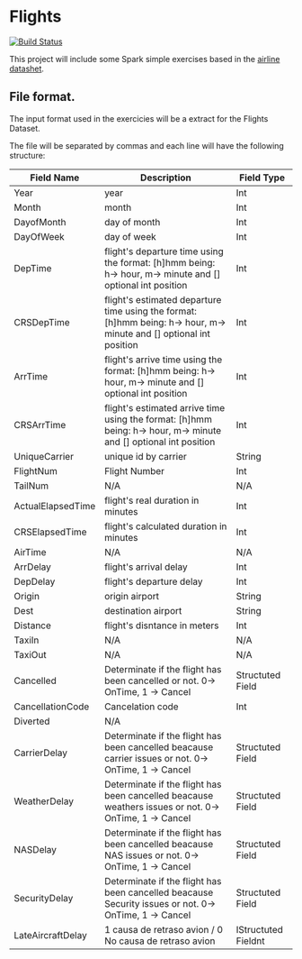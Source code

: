 # Flights

[![Build Status](https://travis-ci.org/ardlema/Flights.svg?branch=master)](https://travis-ci.org/ardlema/Flights)

This project will include some Spark simple exercises based in the [airline datashet](http://www.stat.purdue.edu/~sguha/rhipe/doc/html/airline.html).

## File format.

The input format used in the exercicies will be a extract for the Flights Dataset.

The file will be separated by commas and each line will have the following structure:

| Field Name        | Description                                                                                                         | Field Type          |
|-------------------|---------------------------------------------------------------------------------------------------------------------|---------------------|
| Year              | year                                                                                                                | Int                 |
| Month             | month                                                                                                               | Int                 |
| DayofMonth        | day of month                                                                                                        | Int                 |
| DayOfWeek         | day of week                                                                                                         | Int                 |
| DepTime           | flight's departure time using the format: [h]hmm being: h-> hour, m-> minute and [] optional int position           | Int                 |
| CRSDepTime        | flight's estimated departure time using the format: [h]hmm being: h-> hour, m-> minute and [] optional int position | Int                 |
| ArrTime           | flight's arrive time using the format: [h]hmm being: h-> hour, m-> minute and [] optional int position              | Int                 |
| CRSArrTime        | flight's estimated arrive time using the format: [h]hmm being: h-> hour, m-> minute and [] optional int position    | Int                 |
| UniqueCarrier     | unique id by carrier                                                                                                | String              |
| FlightNum         | Flight Number                                                                                                       | Int                 |
| TailNum           | N/A                                                                                                                 | N/A                 |
| ActualElapsedTime | flight's real duration in minutes                                                                                   | Int                 |
| CRSElapsedTime    | flight's calculated duration in minutes                                                                             | Int                 |
| AirTime           | N/A                                                                                                                 | N/A                 |
| ArrDelay          | flight's arrival delay                                                                                              | Int                 |
| DepDelay          | flight's departure delay                                                                                            | Int                 |
| Origin            | origin airport                                                                                                      | String              |
| Dest              | destination airport                                                                                                 | String              |
| Distance          | flight's disntance in meters                                                                                        | Int                 |
| TaxiIn            | N/A                                                                                                                 | N/A                 |
| TaxiOut           | N/A                                                                                                                 | N/A                 |
| Cancelled         | Determinate if the flight has been cancelled or not. 0-> OnTime, 1 -> Cancel                                        | Structuted Field    |
| CancellationCode  | Cancelation code                                                                                                    | Int                 |
| Diverted          | N/A                                                                                                                 |                     |
| CarrierDelay      | Determinate if the flight has been cancelled beacause carrier issues or not. 0-> OnTime, 1 -> Cancel                | Structuted Field    |
| WeatherDelay      | Determinate if the flight has been cancelled beacause weathers issues or not. 0-> OnTime, 1 -> Cancel               | Structuted Field    |
| NASDelay          | Determinate if the flight has been cancelled beacause NAS issues or not. 0-> OnTime, 1 -> Cancel                    | Structuted Field    |
| SecurityDelay     | Determinate if the flight has been cancelled beacause Security issues or not. 0-> OnTime, 1 -> Cancel               | Structuted Field    |
| LateAircraftDelay | 1 causa de retraso avion / 0 No causa de retraso avion                                                              | IStructuted Fieldnt |

